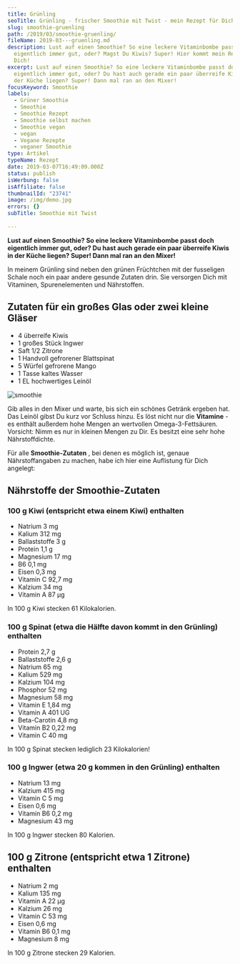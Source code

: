 ```yaml
---
title: Grünling
seoTitle: Grünling - frischer Smoothie mit Twist - mein Rezept für Dich
slug: smoothie-gruenling
path: /2019/03/smoothie-gruenling/
fileName: 2019-03---gruenling.md
description: Lust auf einen Smoothie? So eine leckere Vitaminbombe passt doch
  eigentlich immer gut, oder? Magst Du Kiwis? Super! Hier kommt mein Rezept für
  Dich!
excerpt: Lust auf einen Smoothie? So eine leckere Vitaminbombe passt doch
  eigentlich immer gut, oder? Du hast auch gerade ein paar überreife Kiwis in
  der Küche liegen? Super! Dann mal ran an den Mixer!
focusKeyword: Smoothie
labels:
  - Grüner Smoothie
  - Smoothie
  - Smoothie Rezept
  - Smoothie selbst machen
  - Smoothie vegan
  - vegan
  - Vegane Rezepte
  - veganer Smoothie
type: Artikel
typeName: Rezept
date: 2019-03-07T16:49:09.000Z
status: publish
isWerbung: false
isAffiliate: false
thumbnailId: "23741"
image: /img/demo.jpg
errors: {}
subTitle: Smoothie mit Twist
  
---
```


**Lust auf einen Smoothie? So eine leckere Vitaminbombe passt doch eigentlich
immer gut, oder? Du hast auch gerade ein paar überreife Kiwis in der Küche
liegen? Super! Dann mal ran an den Mixer!**

In meinem Grünling sind neben den grünen Früchtchen mit der fusseligen Schale
noch ein paar andere gesunde Zutaten drin. Sie versorgen Dich mit Vitaminen,
Spurenelementen und Nährstoffen.

## Zutaten für ein großes Glas oder zwei kleine Gläser

- 4 überreife Kiwis
- 1 großes Stück Ingwer
- Saft 1/2 Zitrone
- 1 Handvoll gefrorener Blattspinat
- 5 Würfel gefrorene Mango
- 1 Tasse kaltes Wasser
- 1 EL hochwertiges Leinöl

![smoothie](http://cardamonchai.com/wp-content/uploads/2019/03/2019-03-07-smoothie-gruenling-1-400x533.jpg "Im Grünling stecken viele gesunde Zutaten!")

Gib alles in den Mixer und warte, bis sich ein schönes Getränk ergeben hat. Das
Leinöl gibst Du kurz vor Schluss hinzu. Es löst nicht nur die **Vitamine** - es
enthält außerdem hohe Mengen an wertvollen Omega-3-Fettsäuren. Vorsicht: Nimm es
nur in kleinen Mengen zu Dir. Es besitzt eine sehr hohe Nährstoffdichte.

Für alle **Smoothie-Zutaten** , bei denen es möglich ist, genaue
Nährstoffangaben zu machen, habe ich hier eine Auflistung für Dich angelegt:

## Nährstoffe der Smoothie-Zutaten

### 100 g Kiwi (entspricht etwa einem Kiwi) enthalten

- Natrium 3 mg
- Kalium 312 mg
- Ballaststoffe 3 g
- Protein 1,1 g
- Magnesium 17 mg
- B6 0,1 mg
- Eisen 0,3 mg
- Vitamin C 92,7 mg
- Kalzium 34 mg
- Vitamin A 87 µg

In 100 g Kiwi stecken 61 Kilokalorien.

### 100 g Spinat (etwa die Hälfte davon kommt in den Grünling) enthalten

- Protein 2,7 g
- Ballaststoffe 2,6 g
- Natrium 65 mg
- Kalium 529 mg
- Kalzium 104 mg
- Phosphor 52 mg
- Magnesium 58 mg
- Vitamin E 1,84 mg
- Vitamin A 401 UG
- Beta-Carotin 4,8 mg
- Vitamin B2 0,22 mg
- Vitamin C 40 mg

In 100 g Spinat stecken lediglich 23 Kilokalorien!

### 100 g Ingwer (etwa 20 g kommen in den Grünling) enthalten

- Natrium 13 mg
- Kalzium 415 mg
- Vitamin C 5 mg
- Eisen 0,6 mg
- Vitamin B6 0,2 mg
- Magnesium 43 mg

In 100 g Ingwer stecken 80 Kalorien.

## 100 g Zitrone (entspricht etwa 1 Zitrone) enthalten

- Natrium 2 mg
- Kalium 135 mg
- Vitamin A 22 µg
- Kalzium 26 mg
- Vitamin C 53 mg
- Eisen 0,6 mg
- Vitamin B6 0,1 mg
- Magnesium 8 mg

In 100 g Zitrone stecken 29 Kalorien.

  